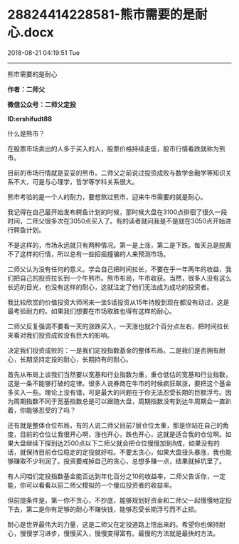 # 28824414228581-熊市需要的是耐心.docx

2018-08-21 04:19:51 Tue

----

熊市需要的是耐心

__作者：二师父__

__微信公众号：二师父定投__

__ID:ershifudt88__

什么是熊市？

在股票市场卖出的人多于买入的人，股票价格持续走低，股市行情看跌就称为熊市。

目前的市场行情就是妥妥的熊市。二师父之前说过投资成败与数学金融学等知识关系不大，可是与心理学，哲学等学科关系很大。

熊市考验的是一个人的耐力，要想熬过熊市，迎来牛市需要的就是耐心。

我记得在自己最开始发布鳄鱼计划的时候，那时候大盘在3100点徘徊了很久一段时间，二师父很多次在3050点买入了。有的读者就问我是不是就在3050点开始进行鳄鱼计划。

不是这样的，市场永远就只有两种情况。第一是上涨，第二是下跌。每天总是脱离不了这样的行情，所以总有一些招摇撞骗的人来预测市场。

二师父认为没有任何的意义。学会自己把时间拉长，不要在乎一年两年的收益，我们把自己的投资拉长到一个牛熊市。熊市布局，牛市收获。当然，很多人没有这么长远的目光，也没有这样的耐心，这就注定了他们无法成为成功的投资者。

我比较欣赏的价值投资大师闲来一坐S话投资从15年持股到现在都没有动过，这是最考验耐力的。如果我们想要在市场取胜也得有这样的耐心。

二师父反复强调不要看一天的涨跌买入，一天涨也就2个百分点左右，把时间拉长来看对我们投资成败没有巨大的影响。

决定我们投资成败的：一是我们定投指数基金的整体布局。二是我们是否拥有耐心，长期坚持定投的耐心，长期持有的耐心。

首先从布局上谈我们当然要以宽基和行业指数为重，重仓低估的宽基和行业指数，这是一条不能够打破的定律。很多人说券商在牛市的时候疯狂飙涨，要把这个基金多买入一些。理论上没有错，可是最大的问题在于你无法忍受长期的巨额浮亏。因为周期指数不同于宽基指数总是可以跟随大盘，周期指数没有到达牛周期会一直趴着，你能够忍受的了吗？

还有就是整体仓位布局，有的人说二师父目前7层仓位太重，那是你站在自己的角度，目前的仓位让我很开心啊，涨也开心，跌也开心，这就是适合我的仓位啊。如果大盘继续下探到达2500点以下二师父就会把仓位慢慢加到8成，如果没有的话，就保持目前仓位稳定的定投就好啦。不要太贪心，如果大盘扭头暴涨，我也能够赚取不少利润了。投资要戒掉自己的贪心，总想多赚一点，结果就掉坑里了。

有人问咱们定投指数基金能否达到年化百分之10的收益率，二师父告诉你，一定能，你可以看看以前二师父模拟的一个傻瓜投资者的收益率。

但前提条件是，第一你不贪心，不抄底，能够规划好资金和二师父一起慢慢地定投下去，第二是你有足够的耐心不赚快钱，能够忍受长期浮亏而不止损。

耐心是世界最伟大的力量，这是二师父在定投道路上悟出来的。希望你也保持耐心，慢慢学习进步，慢慢买入，慢慢变得富有。最慢的方法就是最快的方法。

